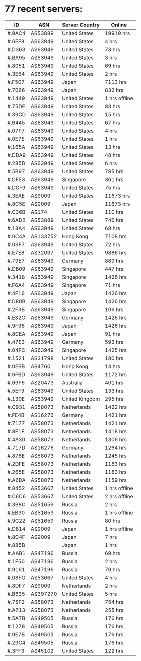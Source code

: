 # 77 recent servers:

| ID | ASN | Server Country | Online |
| ------ | ------ | ------ | ------ |
| #.9AC4 | AS53889 | United States | 19919 hrs |
| #.6EF8 | AS63949 | United States | 4 hrs |
| #.D363 | AS63949 | United States | 73 hrs |
| #.BA95 | AS63949 | United States | 3 hrs |
| #.8051 | AS63949 | United States | 69 hrs |
| #.3EB4 | AS63949 | United States | 2 hrs |
| #.F507 | AS63949 | Japan | 7113 hrs |
| #.7066 | AS63949 | Japan | 832 hrs |
| #.1449 | AS63949 | United States | 1 hrs offline |
| #.75DF | AS63949 | United States | 83 hrs |
| #.39CD | AS63949 | United States | 15 hrs |
| #.B445 | AS63949 | United States | 67 hrs |
| #.07F7 | AS63949 | United States | 4 hrs |
| #.0E7E | AS63949 | United States | 1 hrs |
| #.165A | AS63949 | United States | 13 hrs |
| #.DDA9 | AS63949 | United States | 48 hrs |
| #.285D | AS63949 | United States | 6 hrs |
| #.5B97 | AS63949 | United States | 785 hrs |
| #.DF53 | AS63949 | Singapore | 361 hrs |
| #.DCF9 | AS63949 | United States | 75 hrs |
| #.3EAE | AS9009 | United States | 11673 hrs |
| #.8C5E | AS9009 | Japan | 11673 hrs |
| #.C36B | AS174 | United States | 110 hrs |
| #.6ADB | AS53889 | United States | 746 hrs |
| #.18A4 | AS63949 | United States | 68 hrs |
| #.0C4A | AS133752 | Hong Kong | 7108 hrs |
| #.06F7 | AS63949 | United States | 72 hrs |
| #.E7E8 | AS32097 | United States | 9886 hrs |
| #.79E7 | AS63949 | Germany | 889 hrs |
| #.DB09 | AS63949 | Singapore | 447 hrs |
| #.3418 | AS63949 | Singapore | 1426 hrs |
| #.F6A4 | AS63949 | Singapore | 71 hrs |
| #.4F16 | AS63949 | Japan | 1426 hrs |
| #.D80B | AS63949 | Singapore | 1426 hrs |
| #.2F3B | AS63949 | Singapore | 106 hrs |
| #.E32C | AS63949 | Germany | 1426 hrs |
| #.9F96 | AS63949 | Japan | 1426 hrs |
| #.8CEA | AS63949 | Japan | 91 hrs |
| #.47E3 | AS63949 | Germany | 593 hrs |
| #.04FC | AS63949 | Singapore | 1425 hrs |
| #.1521 | AS31798 | United States | 180 hrs |
| #.0EBB | AS4760 | Hong Kong | 14 hrs |
| #.6FBD | AS63949 | United States | 1172 hrs |
| #.69F6 | AS20473 | Australia | 401 hrs |
| #.5EF9 | AS63949 | United States | 133 hrs |
| #.130E | AS63949 | United Kingdom | 295 hrs |
| #.C931 | AS58073 | Netherlands | 1422 hrs |
| #.FE4B | AS16276 | Germany | 1421 hrs |
| #.7177 | AS58073 | Netherlands | 1421 hrs |
| #.8F1F | AS58073 | Netherlands | 1418 hrs |
| #.4A30 | AS58073 | Netherlands | 1306 hrs |
| #.717D | AS16276 | Germany | 1264 hrs |
| #.876E | AS58073 | Netherlands | 1245 hrs |
| #.2DFE | AS58073 | Netherlands | 1183 hrs |
| #.265E | AS58073 | Netherlands | 1183 hrs |
| #.A6DA | AS58073 | Netherlands | 1159 hrs |
| #.8452 | AS53667 | United States | 1 hrs offline |
| #.C6C6 | AS53667 | United States | 2 hrs offline |
| #.3B8C | AS51659 | Russia | 2 hrs |
| #.EB30 | AS51659 | Russia | 1 hrs offline |
| #.9C22 | AS51659 | Russia | 80 hrs |
| #.D814 | AS9009 | Japan | 1 hrs offline |
| #.8C4F | AS9009 | Japan | 7 hrs |
| #.885B |  | Japan | 1 hrs |
| #.AAB1 | AS47196 | Russia | 69 hrs |
| #.1F50 | AS47196 | Russia | 2 hrs |
| #.9161 | AS47196 | Russia | 79 hrs |
| #.08FC | AS53667 | United States | 4 hrs |
| #.8DF7 | AS9009 | Netherlands | 2 hrs |
| #.B635 | AS397270 | United States | 5 hrs |
| #.75F2 | AS58073 | Netherlands | 754 hrs |
| #.A713 | AS58073 | Netherlands | 255 hrs |
| #.5A7B | AS49505 | Russia | 176 hrs |
| #.1278 | AS49505 | Russia | 176 hrs |
| #.9E7B | AS49505 | Russia | 176 hrs |
| #.29C4 | AS49505 | Russia | 176 hrs |
| #.3FF3 | AS45102 | United States | 122 hrs |

